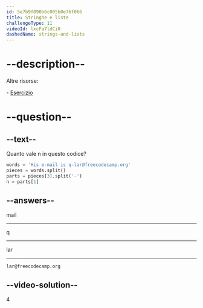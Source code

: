 ```yaml
---
id: 5e7b9f090b6c005b0e76f066
title: Stringhe e liste
challengeType: 11
videoId: lxcFa7ldCi0
dashedName: strings-and-lists
---
```


# --description--

Altre risorse:

\- [Esercizio](https://www.youtube.com/watch?v=-9TfJF2dwHI)

# --question--

## --text--

Quanto vale n in questo codice?

```python
words = 'His e-mail is q-lar@freecodecamp.org'
pieces = words.split()
parts = pieces[3].split('-')
n = parts[1]
```

## --answers--

mail

---

q

---

lar

---

`lar@freecodecamp.org`

## --video-solution--

4

